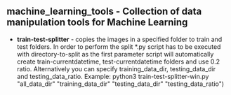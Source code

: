 ## machine_learning_tools - Collection of data manipulation tools for Machine Learning

* <b>train-test-splitter</b> - copies the images in a specified folder to train and test folders. 
    In order to perform the split *.py script has to be executed with directory-to-split as the first parameter script will automatically     create train-currentdatetime, test-currentdatetime folders and use 0.2 ratio. 
    Alternatively you can specify training_data_dir, testing_data_dir and testing_data_ratio. Example:
    python3 train-test-splitter-win.py "all_data_dir" "training_data_dir" "testing_data_dir" "testing_data_ratio")

